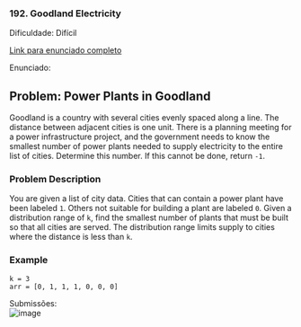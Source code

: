 ### 192. Goodland Electricity
Dificuldade: Difícil

[Link para enunciado completo](https://www.hackerrank.com/challenges/three-month-preparation-kit-pylons/problem)

Enunciado:

## Problem: Power Plants in Goodland

Goodland is a country with several cities evenly spaced along a line. The distance between adjacent cities is one unit. There is a planning meeting for a power infrastructure project, and the government needs to know the smallest number of power plants needed to supply electricity to the entire list of cities. Determine this number. If this cannot be done, return `-1`.

### Problem Description

You are given a list of city data. Cities that can contain a power plant have been labeled `1`. Others not suitable for building a plant are labeled `0`. Given a distribution range of `k`, find the smallest number of plants that must be built so that all cities are served. The distribution range limits supply to cities where the distance is less than `k`.

### Example 

```
k = 3
arr = [0, 1, 1, 1, 0, 0, 0]
```

Submissões: <br>
![image](https://github.com/user-attachments/assets/18505383-02e2-44e4-96bd-8899bd738c7f)

